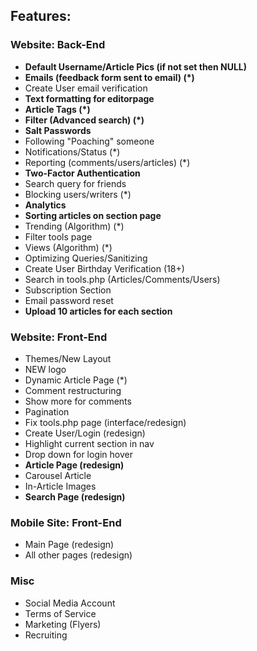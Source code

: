 ## Features:

### Website: Back-End
* **Default Username/Article Pics (if not set then NULL)**
* **Emails (feedback form sent to email) (*)**
* Create User email verification
* **Text formatting for editorpage**
* **Article Tags (*)**
* **Filter (Advanced search) (*)**
* **Salt Passwords**
* Following "Poaching" someone
* Notifications/Status (*)
* Reporting (comments/users/articles) (*)
* **Two-Factor Authentication**
* Search query for friends
* Blocking users/writers (*)
* **Analytics**
* **Sorting articles on section page**
* Trending (Algorithm) (*)
* Filter tools page
* Views (Algorithm) (*)
* Optimizing Queries/Sanitizing
* Create User Birthday Verification (18+)
* Search in tools.php (Articles/Comments/Users)
* Subscription Section
* Email password reset
* **Upload 10 articles for each section**

### Website: Front-End
* Themes/New Layout
* NEW logo
* Dynamic Article Page (*)
* Comment restructuring
* Show more for comments
* Pagination
* Fix tools.php page (interface/redesign)
* Create User/Login (redesign)
* Highlight current section in nav
* Drop down for login hover
* **Article Page (redesign)**
* Carousel Article 
* In-Article Images
* **Search Page (redesign)**


### Mobile Site: Front-End
* Main Page (redesign)
* All other pages (redesign)

### Misc
* Social Media Account
* Terms of Service
* Marketing (Flyers)
* Recruiting
